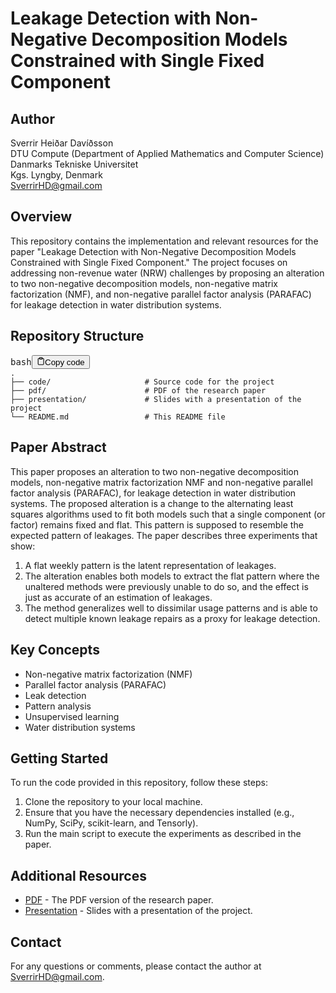 <h1>Leakage Detection with Non-Negative Decomposition Models Constrained with Single Fixed Component</h1><h2>Author</h2><p>Sverrir Heiðar Davíðsson<br>DTU Compute (Department of Applied Mathematics and Computer Science)<br>Danmarks Tekniske Universitet<br>Kgs. Lyngby, Denmark<br><a href="mailto:SverrirHD@gmail.com" target="_new">SverrirHD@gmail.com</a></p><h2>Overview</h2><p>This repository contains the implementation and relevant resources for the paper "Leakage Detection with Non-Negative Decomposition Models Constrained with Single Fixed Component." The project focuses on addressing non-revenue water (NRW) challenges by proposing an alteration to two non-negative decomposition models, non-negative matrix factorization (NMF), and non-negative parallel factor analysis (PARAFAC) for leakage detection in water distribution systems.</p><h2>Repository Structure</h2><pre><div class="bg-black rounded-md mb-4"><div class="flex items-center relative text-gray-200 bg-gray-800 px-4 py-2 text-xs font-sans justify-between rounded-t-md"><span>bash</span><button class="flex ml-auto gap-2"><svg stroke="currentColor" fill="none" stroke-width="2" viewBox="0 0 24 24" stroke-linecap="round" stroke-linejoin="round" class="h-4 w-4" height="1em" width="1em" xmlns="http://www.w3.org/2000/svg"><path d="M16 4h2a2 2 0 0 1 2 2v14a2 2 0 0 1-2 2H6a2 2 0 0 1-2-2V6a2 2 0 0 1 2-2h2"></path><rect x="8" y="2" width="8" height="4" rx="1" ry="1"></rect></svg>Copy code</button></div><div class="p-4 overflow-y-auto"><code class="!whitespace-pre hljs language-bash">.
├── code/                     <span class="hljs-comment"># Source code for the project</span>
├── pdf/                      <span class="hljs-comment"># PDF of the research paper</span>
├── presentation/             <span class="hljs-comment"># Slides with a presentation of the project</span>
└── README.md                 <span class="hljs-comment"># This README file</span>
</code></div></div></pre><h2>Paper Abstract</h2><p>This paper proposes an alteration to two non-negative decomposition models, non-negative matrix factorization NMF and non-negative parallel factor analysis (PARAFAC), for leakage detection in water distribution systems. The proposed alteration is a change to the alternating least squares algorithms used to fit both models such that a single component (or factor) remains fixed and flat. This pattern is supposed to resemble the expected pattern of leakages. The paper describes three experiments that show:</p><ol><li>A flat weekly pattern is the latent representation of leakages.</li><li>The alteration enables both models to extract the flat pattern where the unaltered methods were previously unable to do so, and the effect is just as accurate of an estimation of leakages.</li><li>The method generalizes well to dissimilar usage patterns and is able to detect multiple known leakage repairs as a proxy for leakage detection.</li></ol><h2>Key Concepts</h2><ul><li>Non-negative matrix factorization (NMF)</li><li>Parallel factor analysis (PARAFAC)</li><li>Leak detection</li><li>Pattern analysis</li><li>Unsupervised learning</li><li>Water distribution systems</li></ul><h2>Getting Started</h2><p>To run the code provided in this repository, follow these steps:</p><ol><li>Clone the repository to your local machine.</li><li>Ensure that you have the necessary dependencies installed (e.g., NumPy, SciPy, scikit-learn, and Tensorly).</li><li>Run the main script to execute the experiments as described in the paper.</li></ol><h2>Additional Resources</h2><ul><li><a href="./pdf/" target="_new">PDF</a> - The PDF version of the research paper.</li><li><a href="./presentation/" target="_new">Presentation</a> - Slides with a presentation of the project.</li></ul><h2>Contact</h2><p>For any questions or comments, please contact the author at <a href="mailto:SverrirHD@gmail.com" target="_new">SverrirHD@gmail.com</a>.</p>